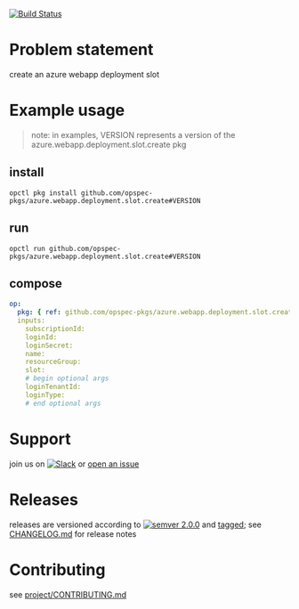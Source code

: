 [![Build Status](https://travis-ci.org/opspec-pkgs/azure.webapp.deployment.slot.create.svg?branch=master)](https://travis-ci.org/opspec-pkgs/azure.webapp.deployment.slot.create)

# Problem statement

create an azure webapp deployment slot

# Example usage

> note: in examples, VERSION represents a version of the
> azure.webapp.deployment.slot.create pkg

## install

```shell
opctl pkg install github.com/opspec-pkgs/azure.webapp.deployment.slot.create#VERSION
```

## run

```
opctl run github.com/opspec-pkgs/azure.webapp.deployment.slot.create#VERSION
```

## compose

```yaml
op:
  pkg: { ref: github.com/opspec-pkgs/azure.webapp.deployment.slot.create#VERSION }
  inputs: 
    subscriptionId:
    loginId:
    loginSecret:
    name:
    resourceGroup:
    slot:
    # begin optional args
    loginTenantId:
    loginType:
    # end optional args
```

# Support

join us on
[![Slack](https://opspec-slackin.herokuapp.com/badge.svg)](https://opspec-slackin.herokuapp.com/)
or
[open an issue](https://github.com/opspec-pkgs/azure.webapp.deployment.slot.create/issues)

# Releases

releases are versioned according to
[![semver 2.0.0](https://img.shields.io/badge/semver-2.0.0-brightgreen.svg)](http://semver.org/spec/v2.0.0.html)
and [tagged](https://git-scm.com/book/en/v2/Git-Basics-Tagging); see
[CHANGELOG.md](CHANGELOG.md) for release notes

# Contributing

see
[project/CONTRIBUTING.md](https://github.com/opspec-pkgs/project/blob/master/CONTRIBUTING.md)
